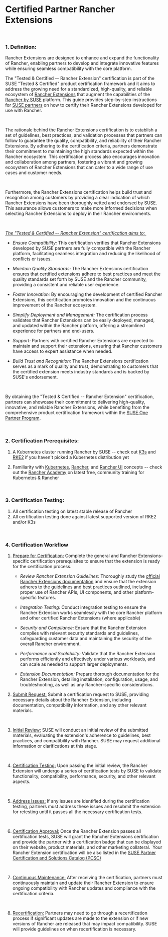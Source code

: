 # Certified Partner Rancher Extensions

 

### 1. Definition:

 Rancher Extensions are designed to enhance and expand the
 functionality of Rancher, enabling partners to develop and integrate
 innovative features while ensuring seamless compatibility with the
 core platform. 

 The "Tested & Certified -- Rancher Extension" certification is part of
 the SUSE "Tested & Certified" product certification framework and it
 aims to address the growing need for a standardized, high-quality, and
 reliable ecosystem of [Rancher
 Extensions](https://rancher.github.io/dashboard/extensions/introduction)
 that augment the capabilities of the [Rancher by
 SUSE](https://www.rancher.com/products/rancher) platform.
 This guide provides step-by-step instructions for [SUSE
 partners](https://www.suse.com/partners/) on how to
 certify their Rancher Extensions developed for use with Rancher. 

  

 The rationale behind the Rancher Extensions certification is to
 establish a set of guidelines, best practices, and validation
 processes that partners can follow to guarantee the quality,
 compatibility, and reliability of their Rancher Extensions. By
 adhering to the certification criteria, partners demonstrate their
 commitment to maintaining the high standards expected within the
 Rancher ecosystem. This certification process also encourages
 innovation and collaboration among partners, fostering a vibrant and
 growing ecosystem of Rancher Extensions that can cater to a wide range
 of use cases and customer needs. 

  

 Furthermore, the Rancher Extensions certification helps build trust
 and recognition among customers by providing a clear indication of
 which Rancher Extensions have been thoroughly vetted and endorsed by
 SUSE. This assurance allows customers to make more informed decisions
 when selecting Rancher Extensions to deploy in their Rancher
 environments. 

  

<ins> _The "Tested & Certified -- Rancher Extension" certification aims
to:_ </ins> 

-   _Ensure Compatibility:_ This certification verifies that Rancher
     Extensions developed by SUSE partners are fully compatible with
     the Rancher platform, facilitating seamless integration and
     reducing the likelihood of conflicts or issues. 

-   _Maintain Quality Standards:_ The Rancher Extensions certification
     ensures that certified extensions adhere to best practices and
     meet the quality standards set forth by SUSE and the Rancher
     community, providing a consistent and reliable user experience. 

-   _Foster Innovation:_ By encouraging the development of certified
     Rancher Extensions, this certification promotes innovation and the
     continuous improvement of the Rancher ecosystem. 

-   _Simplify Deployment and Management:_ The certification process
     validates that Rancher Extensions can be easily deployed, managed,
     and updated within the Rancher platform, offering a streamlined
     experience for partners and end-users. 

-   _Support:_ Partners with certified Rancher Extensions are expected
     to maintain and support their extensions, ensuring that Rancher
     customers have access to expert assistance when needed. 

-   _Build Trust and Recognition:_ The Rancher Extensions
     certification serves as a mark of quality and trust, demonstrating
     to customers that the certified extension meets industry standards
     and is backed by SUSE\'s endorsement. 

  

 By obtaining the "Tested & Certified -- Rancher Extension"
 certification, partners can showcase their commitment to delivering
 high-quality, innovative, and reliable Rancher Extensions, while
 benefiting from the comprehensive product certification framework
 within the [SUSE One Partner
 Program](https://www.suse.com/partners/). 

 

### 2.  Certification Prerequisites:


1.  A Kubernetes cluster running Rancher by SUSE -- check out
         [K3s](https://k3s.io/) and
         [RKE2](https://docs.rke2.io/) if you haven't picked
         a Kubernetes distribution yet 
    
    
2.  Familiarity with
         [Kubernetes](https://kubernetes.io/docs/home/),
         [Rancher](https://ranchermanager.docs.rancher.com/),
        and [Rancher
         UI](https://rancher.github.io/dashboard/home)
         concepts -- check out the [Rancher
         Academy](https://www.rancher.academy/) on latest
         free, community training for Kubernetes & Rancher 

 

### 3. Certification Testing:
1. All certification testing on latest stable release of Rancher 
2. All certification testing done against latest supported
     version of RKE2 and/or K3s 

 

### 4. Certification Workflow 


1.  <ins>Prepare for Certification:</ins> Complete the general and
           Rancher Extensions-specific certification prerequisites to ensure
           that the extension is ready for the certification process. 
      
      
     -  _Review Rancher Extension Guidelines:_ Thoroughly study the
                [official Rancher Extensions
                documentation](https://rancher.github.io/dashboard/extensions/introduction)
                and ensure that the extension adheres to the guidelines and best
                practices outlined, including proper use of Rancher APIs, UI
                components, and other platform-specific features. 
           
           
     -  _Integration Testing:_ Conduct integration testing to ensure the
                Rancher Extension works seamlessly with the core Rancher platform
                and other certified Rancher Extensions (where applicable) 
           
           
     -  _Security and Compliance:_ Ensure that the Rancher Extension
                complies with relevant security standards and guidelines,
                safeguarding customer data and maintaining the security of the
                overall Rancher environment. 
           
           
     -  _Performance and Scalability:_ Validate that the Rancher Extension
                performs efficiently and effectively under various workloads, and
                can scale as needed to support larger deployments. 
           
           
     -  _Extension Documentation:_ Prepare thorough documentation for the
                Rancher Extension, detailing installation, configuration, usage,
                and troubleshooting, as well as any Rancher-specific
                considerations. 
 
           
2.  <ins>Submit Request:</ins> Submit a certification request to
           SUSE, providing necessary details about the Rancher Extension,
           including documentation, compatibility information, and any other
           relevant materials. 
      
        
      
3.  <ins>Initial Review:</ins> SUSE will conduct an initial review of
           the submitted materials, evaluating the extension\'s adherence to
           guidelines, best practices, and compatibility with Rancher. SUSE
           may request additional information or clarifications at this
           stage. 
      
        
      
4.  <ins>Certification Testing:</ins> Upon passing the initial
           review, the Rancher Extension will undergo a series of
           certification tests by SUSE to validate functionality,
           compatibility, performance, security, and other relevant aspects. 
      
        
      
5.  <ins>Address Issues:</ins> If any issues are identified during
           the certification testing, partners must address these issues and
           resubmit the extension for retesting until it passes all the
           necessary certification tests. 
      
        
      
6.  <ins>Certification Approval:</ins> Once the Rancher Extension
           passes all certification tests, SUSE will grant the Rancher
           Extensions certification and provide the partner with a
           certification badge that can be displayed on their website,
           product materials, and other marketing collateral.  Your Rancher
           Extension certification will be also listed in the [SUSE Partner
           Certification and Solutions Catalog
           (PCSC)](https://www.suse.com/susePSC/home) 
      
        
      
7.  <ins>Continuous Maintenance:</ins> After receiving the
           certification, partners must continuously maintain and update
           their Rancher Extension to ensure ongoing compatibility with
           Rancher updates and compliance with the certification criteria. 
      
        
      
8.  <ins>Recertification:</ins> Partners may need to go through a
           recertification process if significant updates are made to the
           extension or if new versions of Rancher are released that may
           impact compatibility. SUSE will provide guidelines on when
           recertification is necessary. 
      